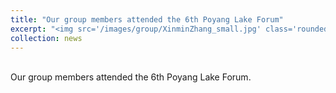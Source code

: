 ```yaml
---
title: "Our group members attended the 6th Poyang Lake Forum"
excerpt: "<img src='/images/group/XinminZhang_small.jpg' class='rounded-corners'><br/>"
collection: news
---
```

<br/>Our group members attended the 6th Poyang Lake Forum.<br/>
